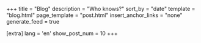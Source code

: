 +++
title = "Blog"
description = "Who knows?"
sort_by = "date"
template = "blog.html"
page_template = "post.html"
insert_anchor_links = "none"
generate_feed = true

[extra]
lang = 'en'
show_post_num = 10
+++